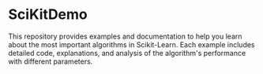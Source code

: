 # SciKitDemo
This repository provides examples and documentation to help you learn about the most important algorithms in Scikit-Learn. Each example includes detailed code, explanations, and analysis of the algorithm's performance with different parameters.

